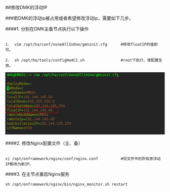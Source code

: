 ##修改DMK的浮动IP

###若DMK的浮动ip被占用或者希望修改浮动ip，需要如下几步。

####1. 分别在DMK主备节点执行以下操作

```
   
1.  vim /opt/ha/conf/noneAllInOne/gmninit.cfg      #修改floatIP的值即可。
    
2.  sh /opt/ha/tools/configHa4CI.sh                #root下执行，使配置生效。

```
![](/assets/modify_floatip.png)

####2. 修改Nginx配置文件（主、备）

```

vi /opt/onframework/nginx/conf/nginx.conf          #将文件中的所有原浮动IP都改为新IP。

```

####3. 在主节点重启Nginx服务

```
sh /opt/onframework/nginx/bin/nginx_monitor.sh restart

```
